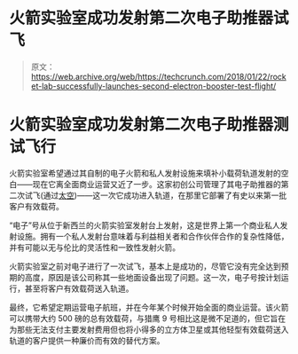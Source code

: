 # 火箭实验室成功发射第二次电子助推器试飞 

> 原文：<https://web.archive.org/web/https://techcrunch.com/2018/01/22/rocket-lab-successfully-launches-second-electron-booster-test-flight/>

# 火箭实验室成功发射第二次电子助推器测试飞行

火箭实验室希望通过其自制的电子火箭和私人发射设施来填补小载荷轨道发射的空白——现在它离全面商业运营又近了一步。这家初创公司管理了其电子助推器的第二次试飞(通过[太空](https://web.archive.org/web/20221205223311/https://www.space.com/39026-rocket-lab-2nd-electron-test-flight-success.html))——这一次它成功进入轨道，在那里它部署了有史以来第一批客户有效载荷。

“电子”号从位于新西兰的火箭实验室发射台上发射，这是世界上第一个商业私人发射设施。拥有一个私人发射台意味着与利益相关者和合作伙伴合作的复杂性降低，并有可能以无与伦比的灵活性和一致性发射火箭。

火箭实验室之前对电子进行了一次试飞，基本上是成功的，尽管它没有完全达到预期的高度，原因是该公司称其一些地面设备出现了问题。这一次，电子号按计划运行，甚至将客户有效载荷送入轨道。

最终，它希望定期运营电子航班，并在今年某个时候开始全面的商业运营。该火箭可以携带大约 500 磅的总有效载荷，与猎鹰 9 号相比这是微不足道的，但它旨在为那些无法支付主要发射费用但也将小得多的立方体卫星或其他轻型有效载荷送入轨道的客户提供一种廉价而有效的替代方案。